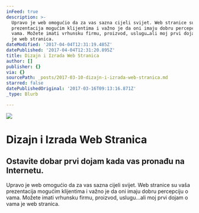 ```yaml
---
inFeed: true
description: >-
  Upravo je web omogućio da za vas sazna cijeli svijet. Web stranice su vaša
  prezentacija mogućim klijentima i važno je da oni imaju dobru percepciju o
  vama. Možete imati vrhunsku firmu, proizvod, uslugu…ali moj prvi dojam o vama
  je web stranica.
dateModified: '2017-04-04T12:31:19.485Z'
datePublished: '2017-04-04T12:31:20.895Z'
title: Dizajn i Izrada Web Stranica
author: []
publisher: {}
via: {}
sourcePath: _posts/2017-03-10-dizajn-i-izrada-web-stranica.md
starred: false
datePublishedOriginal: '2017-03-16T09:13:16.871Z'
_type: Blurb

---
```

![](https://the-grid-user-content.s3-us-west-2.amazonaws.com/2a493481-1e5c-4450-9887-0bb51a0d8847.jpg)

# Dizajn i Izrada Web Stranica

## Ostavite dobar prvi dojam kada vas pronađu na Internetu.

Upravo je web omogućio da za vas sazna cijeli svijet. Web stranice su vaša prezentacija mogućim klijentima i važno je da oni imaju dobru percepciju o vama. Možete imati vrhunsku firmu, proizvod, uslugu...ali moj prvi dojam o vama je web stranica.